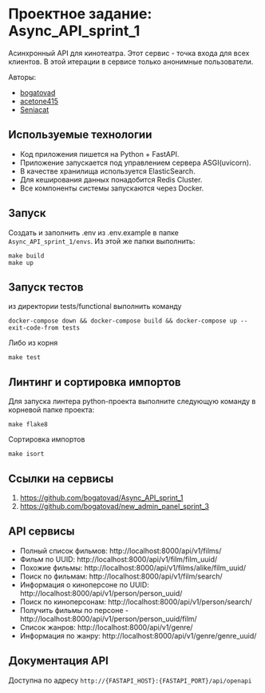 # Проектное задание: Async_API_sprint_1
Асинхронный API для кинотеатра. Этот сервис - точка входа для всех клиентов. В этой итерации в сервисе только анонимные пользователи.

Авторы:
 - [bogatovad](https://github.com/bogatovad)
 - [acetone415](https://github.com/acetone415)
 - [Seniacat](https://github.com/Seniacat)

## Используемые технологии
 - Код приложения пишется на Python + FastAPI.
 - Приложение запускается под управлением сервера ASGI(uvicorn).
 - В качестве хранилища используется ElasticSearch.
 - Для кеширования данных понадобится Redis Cluster.
 - Все компоненты системы запускаются через Docker.


## Запуск
Создать и заполнить .env из .env.example в папке `Async_API_sprint_1/envs`.
Из этой же папки выполнить:
```
make build
make up
```
## Запуск тестов

из директории tests/functional выполнить команду

```
docker-compose down && docker-compose build && docker-compose up --exit-code-from tests
```

Либо из корня 

```
make test
```

## Линтинг и сортировка импортов
Для запуска линтера python-проекта выполните следующую команду в корневой папке проекта:
```
make flake8
```
Сортировка импортов
```
make isort
```

## Ссылки на сервисы

1. https://github.com/bogatovad/Async_API_sprint_1
2. https://github.com/bogatovad/new_admin_panel_sprint_3


## API сервисы

 - Полный список фильмов: http://localhost:8000/api/v1/films/
 - Фильм по UUID: http://localhost:8000/api/v1/film/film_uuid/
 - Похожие фильмы: http://localhost:8000/api/v1/films/alike/film_uuid/
 - Поиск по фильмам: http://localhost:8000/api/v1/film/search/
 - Информация о киноперсоне по UUID: http://localhost:8000/api/v1/person/person_uuid/
 - Поиск по киноперсонам: http://localhost:8000/api/v1/person/search/
 - Получить фильмы по персоне - http://localhost:8000/api/v1/person/person_uuid/film/
 - Список жанров: http://localhost:8000/api/v1/genre/
 - Информация по жанру: http://localhost:8000/api/v1/genre/genre_uuid/


## Документация API
Доступна по адресу `http://{FASTAPI_HOST}:{FASTAPI_PORT}/api/openapi`
